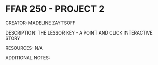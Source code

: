 # FFAR 250 - PROJECT 2

CREATOR:          MADELINE ZAYTSOFF

DESCRIPTION:      THE LESSOR KEY - A POINT AND CLICK INTERACTIVE STORY

RESOURCES:        N/A

ADDITIONAL NOTES: 
